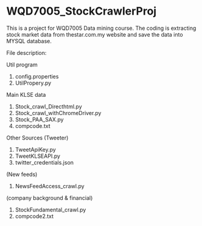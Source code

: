 # WQD7005_StockCrawlerProj
This is a project for WQD7005 Data mining course. The coding is extracting stock market data from thestar.com.my website and save the data into MYSQL database.  

File description:

Util program
1. config.properties
2. UtilPropery.py

Main KLSE data
1. Stock_crawl_Directhtml.py
2. Stock_crawl_withChromeDriver.py
3. Stock_PAA_SAX.py
4. compcode.txt

Other Sources
(Tweeter)
1. TweetApiKey.py
2. TweetKLSEAPI.py
3. twitter_credentials.json

(New feeds)
1. NewsFeedAccess_crawl.py

(company background & financial)
1. StockFundamental_crawl.py
2. compcode2.txt
